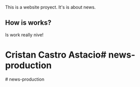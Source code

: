 This is a website proyect. It's is about news. 

## How is works?
Is work really nive!

# Cristan Castro Astacio#   n e w s - p r o d u c t i o n  
 #   n e w s - p r o d u c t i o n  
 